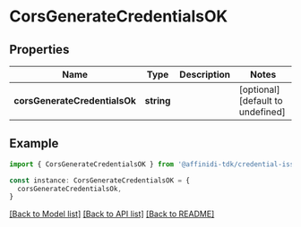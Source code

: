 # CorsGenerateCredentialsOK

## Properties

| Name                          | Type       | Description | Notes                             |
| ----------------------------- | ---------- | ----------- | --------------------------------- |
| **corsGenerateCredentialsOk** | **string** |             | [optional] [default to undefined] |

## Example

```typescript
import { CorsGenerateCredentialsOK } from '@affinidi-tdk/credential-issuance-client'

const instance: CorsGenerateCredentialsOK = {
  corsGenerateCredentialsOk,
}
```

[[Back to Model list]](../README.md#documentation-for-models) [[Back to API list]](../README.md#documentation-for-api-endpoints) [[Back to README]](../README.md)
